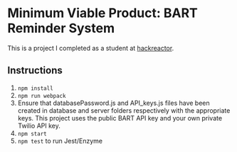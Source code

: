 # Minimum Viable Product: BART Reminder System
This is a project I completed as a student at [hackreactor](http://hackreactor.com).

## Instructions

1. `npm install`
2. `npm run webpack`
3. Ensure that databasePassword.js and API_keys.js files have been created in database and server folders respectively with the appropriate keys. This project uses the public BART API key and your own private Twilio API key.
4. `npm start`
5. `npm test` to run Jest/Enzyme
